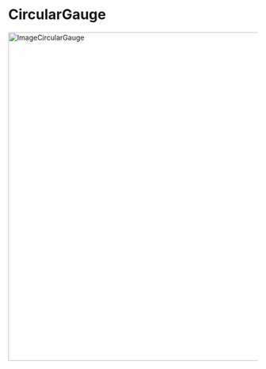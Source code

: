 # CircularGauge
<img width="664" alt="ImageCircularGauge" src="https://github.com/user-attachments/assets/0291cedc-4ea8-4099-b926-f35bd29f93a1" />
